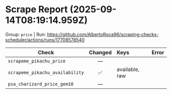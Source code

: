 # Scrape Report (2025-09-14T08:19:14.959Z)

Group: `price`  |  Run: https://github.com/AlbertoRoca96/scraping-checks-scheduler/actions/runs/17708578540

| Check | Changed | Keys | Error |
|---|:---:|:--|:--|
| `scrapeme_pikachu_price` | — |  |  |
| `scrapeme_pikachu_availability` | ✅ | available, raw |  |
| `psa_charizard_price_gem10` | — |  |  |
